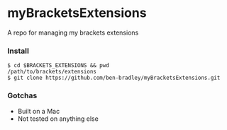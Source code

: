 myBracketsExtensions
====================

A repo for managing my brackets extensions

### Install
```shell
$ cd $BRACKETS_EXTENSIONS && pwd
/path/to/brackets/extensions
$ git clone https://github.com/ben-bradley/myBracketsExtensions.git
```

### Gotchas
- Built on a Mac
- Not tested on anything else
